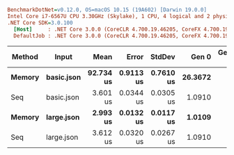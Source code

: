 ``` ini

BenchmarkDotNet=v0.12.0, OS=macOS 10.15 (19A602) [Darwin 19.0.0]
Intel Core i7-6567U CPU 3.30GHz (Skylake), 1 CPU, 4 logical and 2 physical cores
.NET Core SDK=3.0.100
  [Host]     : .NET Core 3.0.0 (CoreCLR 4.700.19.46205, CoreFX 4.700.19.46214), X64 RyuJIT DEBUG
  DefaultJob : .NET Core 3.0.0 (CoreCLR 4.700.19.46205, CoreFX 4.700.19.46214), X64 RyuJIT


```
| Method |      Input |      Mean |     Error |    StdDev |   Gen 0 | Gen 1 | Gen 2 | Allocated |
|------- |----------- |----------:|----------:|----------:|--------:|------:|------:|----------:|
| **Memory** | **basic.json** | **92.734 us** | **0.9113 us** | **0.7610 us** | **26.3672** |     **-** |     **-** |  **53.93 KB** |
|    Seq | basic.json |  3.601 us | 0.0344 us | 0.0305 us |  1.0910 |     - |     - |   2.23 KB |
| **Memory** | **large.json** |  **2.993 us** | **0.0132 us** | **0.0117 us** |  **1.0109** |     **-** |     **-** |   **2.07 KB** |
|    Seq | large.json |  3.612 us | 0.0320 us | 0.0267 us |  1.0910 |     - |     - |   2.23 KB |
